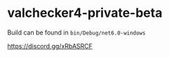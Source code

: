 # valchecker4-private-beta

Build can be found in `bin/Debug/net6.0-windows`

https://discord.gg/xRbASRCF
